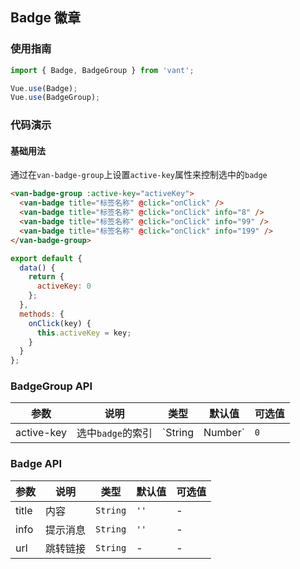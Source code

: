 ## Badge 徽章

### 使用指南
``` javascript
import { Badge, BadgeGroup } from 'vant';

Vue.use(Badge);
Vue.use(BadgeGroup);
```

### 代码演示

#### 基础用法

通过在`van-badge-group`上设置`active-key`属性来控制选中的`badge`

```html
<van-badge-group :active-key="activeKey">
  <van-badge title="标签名称" @click="onClick" />
  <van-badge title="标签名称" @click="onClick" info="8" />
  <van-badge title="标签名称" @click="onClick" info="99" />
  <van-badge title="标签名称" @click="onClick" info="199" />
</van-badge-group>
```

``` javascript
export default {
  data() {
    return {
      activeKey: 0
    };
  },
  methods: {
    onClick(key) {
      this.activeKey = key;
    }
  }
};
```

### BadgeGroup API

| 参数 | 说明 | 类型 | 默认值 | 可选值 |
|-----------|-----------|-----------|-------------|-------------|
| active-key | 选中`badge`的索引 | `String | Number` | `0` | - |

### Badge API
| 参数 | 说明 | 类型 | 默认值 | 可选值 |
|-----------|-----------|-----------|-------------|-------------|
| title | 内容 | `String` | `''` | - |
| info | 提示消息 | `String` | `''` | - |
| url | 跳转链接 | `String` | - | - |

